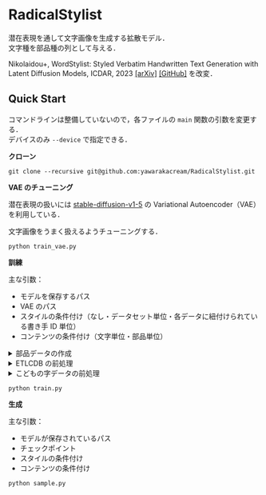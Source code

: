 # RadicalStylist

潜在表現を通して文字画像を生成する拡散モデル．  
文字種を部品種の列として与える．

Nikolaidou+, WordStylist: Styled Verbatim Handwritten Text Generation with Latent Diffusion Models, ICDAR, 2023 [[arXiv]](https://arxiv.org/abs/2303.16576) [[GitHub]](https://github.com/koninik/WordStylist)  を改変．

## Quick Start

コマンドラインは整備していないので，各ファイルの `main` 関数の引数を変更する．  
デバイスのみ `--device` で指定できる．

**クローン**

```
git clone --recursive git@github.com:yawarakacream/RadicalStylist.git
```

**VAE のチューニング**

潜在表現の扱いには [stable-diffusion-v1-5](https://huggingface.co/runwayml/stable-diffusion-v1-5) の Variational Autoencoder（VAE）を利用している．

文字画像をうまく扱えるようチューニングする．

```
python train_vae.py
```

**訓練**

主な引数：

- モデルを保存するパス
- VAE のパス
- スタイルの条件付け（なし・データセット単位・各データに紐付けられている書き手 ID 単位）
- コンテンツの条件付け（文字単位・部品単位）

<details>
  <summary>
    部品データの作成
  </summary>

  [KanjiVG](https://kanjivg.tagaini.net/index.html) を次のように整形して `--kvg_path` に与える．  
  [kanjivg-extractor](https://github.com/yawarakacream/kanjivg-extractor) を利用するとよい．

  各文字に対して次の `Json` を用意する．

  `p`: 16 進数 5 桁文字コード，下 2 桁切り捨て
  `c`: 16 進数 5 桁文字コード

  `{p}/{c}/{c}.json`

  ```typescript
  type Item = {
    // KanjiVG の `id`
    kvgid: string;
    // 部首名 (KanjiVG の `kvg:element`)
    name: string;
    // その部首を構成する何番目のストロークか (KanjiVG の `kvg:part`)
    part: number | null;
    // 部首としての場所 (KanjiVG の `kvg:position`)
    position: string | null;
    // SVG の path の d
    svg: string[];
    // 部首をさらに分解したもの
    children: Item[];
  };

  type Json = Item[];
  ```
</details>

<details>
  <summary>
    ETLCDB の前処理
  </summary>

  (TODO)
</details>

<details>
  <summary>
    こどもの字データの前処理
  </summary>

  (TODO)
</details>

```
python train.py
```

**生成**

主な引数：

- モデルが保存されているパス
- チェックポイント
- スタイルの条件付け
- コンテンツの条件付け

```
python sample.py
```
